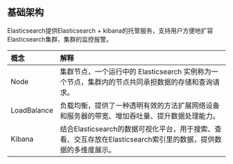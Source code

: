 ## 基础架构
Elasticsearch提供Elasticsearch + kibana的托管服务，支持用户方便地扩容Elasticsearch集群、集群的监控报警。

| 概念 | 解释 |
| :- | :- |
| Node | 集群节点，一个运行中的 Elasticsearch 实例称为一个节点，集群内的节点共同承担数据的存储和查询请求。 |	
| LoadBalance | 负载均衡，提供了一种透明有效的方法扩展网络设备和服务器的带宽、增加吞吐量、提升数据处理能力。 |
| Kibana | 结合Elasticsearch的数据可视化平台，用于搜索、查看、交互存放在Elasticsearch索引里的数据，提供数据的多维度展示。 |
